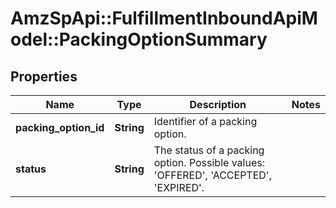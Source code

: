 # AmzSpApi::FulfillmentInboundApiModel::PackingOptionSummary

## Properties
Name | Type | Description | Notes
------------ | ------------- | ------------- | -------------
**packing_option_id** | **String** | Identifier of a packing option. | 
**status** | **String** | The status of a packing option. Possible values: &#x27;OFFERED&#x27;, &#x27;ACCEPTED&#x27;, &#x27;EXPIRED&#x27;. | 

